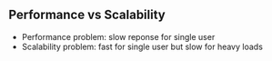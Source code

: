 ## Performance vs Scalability ##
* Performance problem: slow reponse for single user
* Scalability problem: fast for single user but slow for heavy loads 
